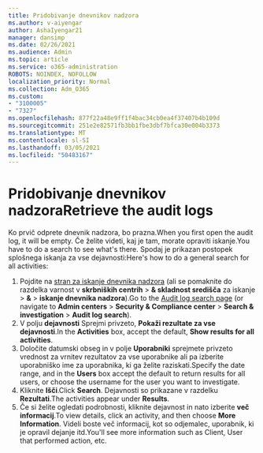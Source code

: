 ```yaml
---
title: Pridobivanje dnevnikov nadzora
ms.author: v-aiyengar
author: AshaIyengar21
manager: dansimp
ms.date: 02/26/2021
ms.audience: Admin
ms.topic: article
ms.service: o365-administration
ROBOTS: NOINDEX, NOFOLLOW
localization_priority: Normal
ms.collection: Adm_O365
ms.custom:
- "3100005"
- "7327"
ms.openlocfilehash: 877f22a48e9ff1f4bac34cb0ea4f37407b4b109d
ms.sourcegitcommit: 251e2e82571fb3bb1fbe3dbf7bfca30e004b3373
ms.translationtype: MT
ms.contentlocale: sl-SI
ms.lasthandoff: 03/05/2021
ms.locfileid: "50483167"
---
```

# <a name="retrieve-the-audit-logs"></a><span data-ttu-id="a9a66-102">Pridobivanje dnevnikov nadzora</span><span class="sxs-lookup"><span data-stu-id="a9a66-102">Retrieve the audit logs</span></span>

<span data-ttu-id="a9a66-103">Ko prvič odprete dnevnik nadzora, bo prazna.</span><span class="sxs-lookup"><span data-stu-id="a9a66-103">When you first open the audit log, it will be empty.</span></span> <span data-ttu-id="a9a66-104">Če želite videti, kaj je tam, morate opraviti iskanje.</span><span class="sxs-lookup"><span data-stu-id="a9a66-104">You have to do a search to see what's there.</span></span> <span data-ttu-id="a9a66-105">Spodaj je prikazan postopek splošnega iskanja za vse dejavnosti:</span><span class="sxs-lookup"><span data-stu-id="a9a66-105">Here's how to do a general search for all activities:</span></span>

1. <span data-ttu-id="a9a66-106">Pojdite na [stran za iskanje dnevnika nadzora](https://protection.office.com/#/unifiedauditlog) (ali se pomaknite do razdelka varnost v **skrbniških centrih**  >  **& skladnost središča** za iskanje  >  **&**  >  **iskanje dnevnika nadzora**).</span><span class="sxs-lookup"><span data-stu-id="a9a66-106">Go to the [Audit log search page](https://protection.office.com/#/unifiedauditlog) (or navigate to  **Admin centers** > **Security & Compliance center** > **Search & investigation** > **Audit log search**).</span></span>
1. <span data-ttu-id="a9a66-107">V polju **dejavnosti** Sprejmi privzeto, **Pokaži rezultate za vse dejavnosti**.</span><span class="sxs-lookup"><span data-stu-id="a9a66-107">In the **Activities** box, accept the default, **Show results for all activities**.</span></span>
1. <span data-ttu-id="a9a66-108">Določite datumski obseg in v polje **Uporabniki** sprejmete privzeto vrednost za vrnitev rezultatov za vse uporabnike ali pa izberite uporabniško ime za uporabnika, ki ga želite raziskati.</span><span class="sxs-lookup"><span data-stu-id="a9a66-108">Specify the date range, and in the **Users** box accept the default to return results for all users, or choose the username for the user you want to investigate.</span></span>
1. <span data-ttu-id="a9a66-109">Kliknite **Išči**.</span><span class="sxs-lookup"><span data-stu-id="a9a66-109">Click **Search**.</span></span> <span data-ttu-id="a9a66-110">Dejavnosti so prikazane v razdelku **Rezultati**.</span><span class="sxs-lookup"><span data-stu-id="a9a66-110">The activities appear under **Results**.</span></span>
1. <span data-ttu-id="a9a66-111">Če si želite ogledati podrobnosti, kliknite dejavnost in nato izberite **več informacij**.</span><span class="sxs-lookup"><span data-stu-id="a9a66-111">To view details, click an activity, and then choose **More Information**.</span></span> <span data-ttu-id="a9a66-112">Videli boste več informacij, kot so odjemalec, uporabnik, ki je opravil dejanje itd.</span><span class="sxs-lookup"><span data-stu-id="a9a66-112">You'll see more information such as Client, User that performed action, etc.</span></span>
